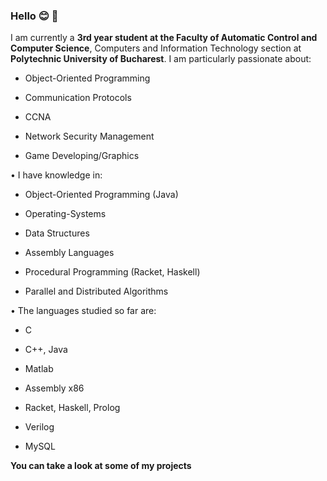 ### Hello :blush: :floppy_disk:
I am currently a **3rd year student at the Faculty of Automatic Control and Computer Science**, Computers and Information Technology section at **Polytechnic University of Bucharest**.
I am particularly passionate about:

* Object-Oriented Programming

* Communication Protocols

* CCNA 

* Network Security Management

* Game Developing/Graphics


• I have knowledge in: 


* Object-Oriented Programming (Java)

* Operating-Systems

* Data Structures

* Assembly Languages

* Procedural Programming (Racket, Haskell)

* Parallel and Distributed Algorithms


• The languages studied so far are: 

- C

- C++, Java

- Matlab 

- Assembly x86

- Racket, Haskell, Prolog

- Verilog

- MySQL

**You can take a look at some of my projects**
